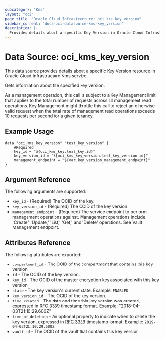 ```yaml
---
subcategory: "Kms"
layout: "oci"
page_title: "Oracle Cloud Infrastructure: oci_kms_key_version"
sidebar_current: "docs-oci-datasource-kms-key_version"
description: |-
  Provides details about a specific Key Version in Oracle Cloud Infrastructure Kms service
---
```


# Data Source: oci_kms_key_version
This data source provides details about a specific Key Version resource in Oracle Cloud Infrastructure Kms service.

Gets information about the specified key version.

As a management operation, this call is subject to a Key Management limit that applies to the total number 
of requests across all management read operations. Key Management might throttle this call to reject an 
otherwise valid request when the total rate of management read operations exceeds 10 requests per second 
for a given tenancy.


## Example Usage

```hcl
data "oci_kms_key_version" "test_key_version" {
	#Required
	key_id = "${oci_kms_key.test_key.id}"
	key_version_id = "${oci_kms_key_version.test_key_version.id}"
	management_endpoint = "${var.key_version_management_endpoint}"
}
```

## Argument Reference

The following arguments are supported:

* `key_id` - (Required) The OCID of the key.
* `key_version_id` - (Required) The OCID of the key version.
* `management_endpoint` - (Required) The service endpoint to perform management operations against. Management operations include 'Create,' 'Update,' 'List,' 'Get,' and 'Delete' operations. See Vault Management endpoint.


## Attributes Reference

The following attributes are exported:

* `compartment_id` - The OCID of the compartment that contains this key version.
* `id` - The OCID of the key version.
* `key_id` - The OCID of the master encryption key associated with this key version.
* `state` - The key version's current state.  Example: `ENABLED` 
* `key_version_id` - The OCID of the key version.
* `time_created` - The date and time this key version was created, expressed in [RFC 3339](https://tools.ietf.org/html/rfc3339) timestamp format.  Example: "2018-04-03T21:10:29.600Z" 
* `time_of_deletion` - An optional property to indicate when to delete the key version, expressed in [RFC 3339](https://tools.ietf.org/html/rfc3339) timestamp format. Example: `2019-04-03T21:10:29.600Z` 
* `vault_id` - The OCID of the vault that contains this key version.

